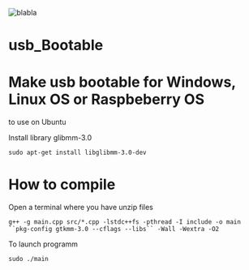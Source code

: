 ![blabla](https://user-images.githubusercontent.com/29018157/128608073-5bd0bbdf-a191-47aa-9a5e-a65d1e1a13dc.png)

# usb_Bootable
# Make usb bootable for Windows, Linux OS or Raspbeberry OS
to use on Ubuntu


Install library glibmm-3.0

`sudo apt-get install libglibmm-3.0-dev`

# How to compile
Open a terminal where you have unzip files

`g++ -g main.cpp src/*.cpp -lstdc++fs -pthread -I include -o main ``pkg-config gtkmm-3.0 --cflags --libs`` -Wall -Wextra -O2`

To launch programm

`sudo ./main`
